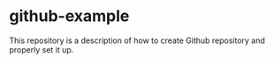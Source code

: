 # github-example
This repository is a description of how to create Github repository and properly set it up.
